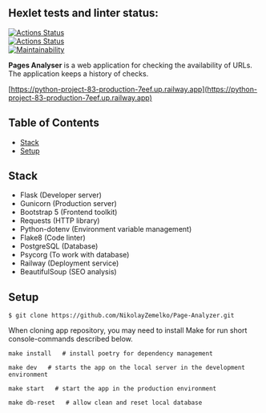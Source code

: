 ## Hexlet tests and linter status:  
[![Actions Status](https://github.com/NikolayZemelko/python-project-83/workflows/hexlet-check/badge.svg)](https://github.com/NikolayZemelko/python-project-83/actions)  
[![Actions Status](https://github.com/NikolayZemelko/python-project-83/workflows/main-check/badge.svg)](https://github.com/NikolayZemelko/python-project-83/actions)  
[![Maintainability](https://api.codeclimate.com/v1/badges/594e0c67d9bc329208a4/maintainability)](https://codeclimate.com/github/NikolayZemelko/python-project-83/maintainability)  

**Pages Analyser** is a web application for checking the availability of URLs. The application keeps a history of checks.
  
[https://python-project-83-production-7eef.up.railway.app](https://python-project-83-production-7eef.up.railway.app)

## Table of Contents

 - [Stack](https://github.com/NikolayZemelko/python-project-83#stack)
 - [Setup](https://github.com/NikolayZemelko/python-project-83#setup)

## Stack
 - Flask (Developer server)
 - Gunicorn (Production server)
 - Bootstrap 5 (Frontend toolkit)
 - Requests (HTTP library)
 - Python-dotenv (Environment variable management)
 - Flake8 (Code linter)
 - PostgreSQL (Database)
 - Psycorg (To work with database)
 - Railway (Deployment service)
 - BeautifulSoup (SEO analysis)

## Setup

```shell
$ git clone https://github.com/NikolayZemelko/Page-Analyzer.git
```

When cloning app repository, you may need to install Make for run short console-commands described below.

```
make install   # install poetry for dependency management
```
```
make dev   # starts the app on the local server in the development environment
```
```
make start   # start the app in the production environment
```
```
make db-reset   # allow clean and reset local database

